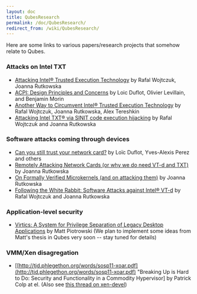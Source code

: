 ```yaml
---
layout: doc
title: QubesResearch
permalink: /doc/QubesResearch/
redirect_from: /wiki/QubesResearch/
---
```


Here are some links to various papers/research projects that somehow relate to Qubes.

### Attacks on Intel TXT

-   [Attacking Intel® Trusted Execution Technology](http://invisiblethingslab.com/resources/bh09dc/Attacking%20Intel%20TXT%20-%20paper.pdf) by Rafal Wojtczuk, Joanna Rutkowska
-   [ACPI: Design Principles and Concerns](http://www.ssi.gouv.fr/IMG/pdf/article_acpi.pdf) by Loic Duflot, Olivier Levillain, and Benjamin Morin
-   [Another Way to Circumvent Intel® Trusted Execution Technology](http://invisiblethingslab.com/resources/misc09/Another%20TXT%20Attack.pdf) by Rafal Wojtczuk, Joanna Rutkowska, Alex Tereshkin
-   [Attacking Intel TXT® via SINIT code execution hijacking](http://www.invisiblethingslab.com/resources/2011/Attacking_Intel_TXT_via_SINIT_hijacking.pdf) by Rafal Wojtczuk and Joanna Rutkowska

### Software attacks coming through devices

-   [Can you still trust your network card?](http://www.ssi.gouv.fr/IMG/pdf/csw-trustnetworkcard.pdf) by Loïc Duflot, Yves-Alexis Perez and others
-   [Remotely Attacking Network Cards (or why we do need VT-d and TXT)](http://theinvisiblethings.blogspot.com/2010/04/remotely-attacking-network-cards-or-why.html) by Joanna Rutkowska
-   [On Formally Verified Microkernels (and on attacking them)](http://theinvisiblethings.blogspot.com/2010/05/on-formally-verified-microkernels-and.html) by Joanna Rutkowska
-   [Following the White Rabbit: Software Attacks against Intel® VT-d](http://www.invisiblethingslab.com/resources/2011/Software%20Attacks%20on%20Intel%20VT-d.pdf) by Rafal Wojtczuk and Joanna Rutkowska

### Application-level security

-   [Virtics: A System for Privilege Separation of Legacy Desktop Applications](http://radlab.cs.berkeley.edu/wiki/Virtics) by Matt Piotrowski
    (We plan to implement some ideas from Matt's thesis in Qubes very soon -- stay tuned for details)

### VMM/Xen disagregation

-   [[http://tjd.phlegethon.org/words/sosp11-xoar.pdf](http://tjd.phlegethon.org/words/sosp11-xoar.pdf) "Breaking Up is Hard to Do: Security and Functionality in a Commodity Hypervisor] by Patrick Colp at el.
     (Also see [this thread on xen-devel](http://www.gossamer-threads.com/lists/xen/devel/230011))

